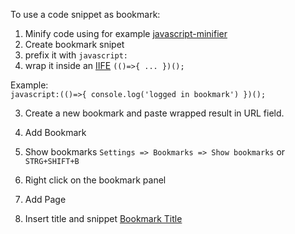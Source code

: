 

To use a code snippet as bookmark:
1. Minify code using for example [javascript-minifier](https://javascript-minifier.com/)
2. Create bookmark snipet
  1. prefix it with `javascript:`
  2. wrap it inside an [IIFE](https://developer.mozilla.org/de/docs/Glossary/IIFE) `(()=>{ ... })();`
  
Example:  
`javascript:(()=>{ console.log('logged in bookmark') })();`

3. Create a new bookmark and paste wrapped result in URL field.

4. Add Bookmark
  1. Show bookmarks 
  `Settings => Bookmarks => Show bookmarks` or `STRG+SHIFT+B`
  2. Right click on the bookmark panel
  3. Add Page
  4. Insert title and snippet
  [Bookmark Title](../bookmark-edit.png)
   



